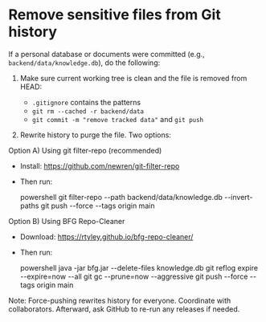 # Remove sensitive files from Git history

If a personal database or documents were committed (e.g., `backend/data/knowledge.db`), do the following:

1. Make sure current working tree is clean and the file is removed from HEAD:
   - `.gitignore` contains the patterns
   - `git rm --cached -r backend/data`
   - `git commit -m "remove tracked data"` and `git push`

2. Rewrite history to purge the file. Two options:

Option A) Using git filter-repo (recommended)
- Install: https://github.com/newren/git-filter-repo
- Then run:

  powershell
  git filter-repo --path backend/data/knowledge.db --invert-paths
  git push --force --tags origin main

Option B) Using BFG Repo-Cleaner
- Download: https://rtyley.github.io/bfg-repo-cleaner/
- Then run:

  powershell
  java -jar bfg.jar --delete-files knowledge.db
  git reflog expire --expire=now --all
  git gc --prune=now --aggressive
  git push --force --tags origin main

Note: Force-pushing rewrites history for everyone. Coordinate with collaborators. Afterward, ask GitHub to re-run any releases if needed.
